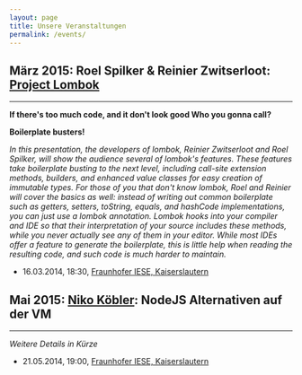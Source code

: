```yaml
---
layout: page
title: Unsere Veranstaltungen
permalink: /events/
---
```


## März 2015: Roel Spilker & Reinier Zwitserloot: [Project Lombok](http://projectlombok.org/)
---
**If there's too much code, and it don't look good Who you gonna call?**

**Boilerplate busters!**

*In this presentation, the developers of lombok, Reinier Zwitserloot and Roel Spilker, will show the audience several of lombok's features. These features take boilerplate busting to the next level, including call-site extension methods, builders, and enhanced value classes for easy creation of immutable types. For those of you that don't know lombok, Roel and Reinier will cover the basics as well: instead of writing out common boilerplate such as getters, setters, toString, equals, and hashCode implementations, you can just use a lombok annotation. Lombok hooks into your compiler and IDE so that their interpretation of your source includes these methods, while you never actually see any of them in your editor. While most IDEs offer a feature to generate the boilerplate, this is little help when reading the resulting code, and such code is much harder to maintain.*

* 16.03.2014, 18:30, [Fraunhofer IESE, Kaiserslautern](/location)

## Mai 2015: [Niko Köbler](http://blog.n-k.de/): NodeJS Alternativen auf der VM
---
*Weitere Details in Kürze*

* 21.05.2014, 19:00, [Fraunhofer IESE, Kaiserslautern](/location)
